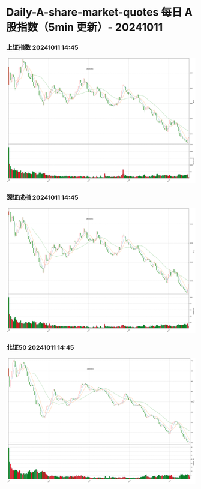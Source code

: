 
# Daily-A-share-market-quotes 每日 A 股指数（5min 更新）- 20241011

### 上证指数 20241011 14:45
![](./fig/2024/10/20241011-sh000001.png)

### 深证成指 20241011 14:45
![](./fig/2024/10/20241011-sz399001.png)

### 北证50 20241011 14:45
![](./fig/2024/10/20241011-bj899050.png)

